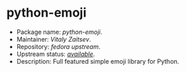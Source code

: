 python-emoji
================

 * Package name:		*python-emoji*.
 * Maintainer:			*Vitaly Zaitsev*.
 * Repository:			*fedora upstream*.
 * Upstream status:		[*available*](https://apps.fedoraproject.org/packages/python-emoji).
 * Description:			Full featured simple emoji library for Python.
 
